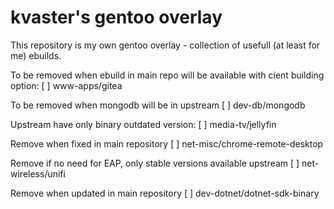 # kvaster's gentoo overlay

This repository is my own gentoo overlay - collection of usefull (at least for me) ebuilds.

To be removed when ebuild in main repo will be available with cient building option:
[ ] www-apps/gitea

To be removed when mongodb will be in upstream
[ ] dev-db/mongodb

Upstream have only binary outdated version:
[ ] media-tv/jellyfin

Remove when fixed in main repository
[ ] net-misc/chrome-remote-desktop

Remove if no need for EAP, only stable versions available upstream
[ ] net-wireless/unifi

Remove when updated in main repository
[ ] dev-dotnet/dotnet-sdk-binary
